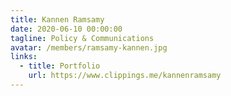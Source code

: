 ```yaml
---
title: Kannen Ramsamy
date: 2020-06-10 00:00:00
tagline: Policy & Communications
avatar: /members/ramsamy-kannen.jpg
links:
  - title: Portfolio
    url: https://www.clippings.me/kannenramsamy
---
```

